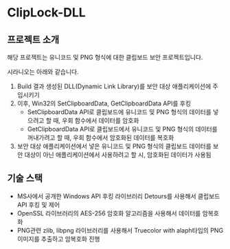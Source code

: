 # ClipLock-DLL


## 프로젝트 소개
해당 프로젝트는 유니코드 및 PNG 형식에 대한 클립보드 보안 프로젝트입니다.

시라니오는 아래와 같습니다.
1. Build 결과 생성된 DLL(Dynamic Link Library)를 보안 대상 애플리케이션에 주입시키기
2. 이후, Win32의 SetClipboardData, GetClipboardData API를 후킹
   - SetClipboardData API로 클립보드에 유니코드 및 PNG 형식의 데이터를 넣으려고 할 때, 우회 함수에서 데이터를 암호화
   - GetClipboardData API로 클립보드에서 유니코드 및 PNG 형식의 데이터를 꺼내가려고 할 때, 우회 함수에서 암호화된 데이터를 복호화
3. 보안 대상 애플리케이션에서 넣은 유니코드 및 PNG 형식의 클립보드 데이터를 보안 대상이 아닌 애플리케이션에서 사용하려고 할 시, 암호화된 데이터가 사용됨


## 기술 스택
- MS사에서 공개한 Windows API 후킹 라이브러리 Detours를 사용해서 클립보드 API 후킹 및 제어
- OpenSSL 라이브러리의 AES-256 암호화 알고리즘을 사용해서 데이터를 암복호화
- PNG관련 zlib, libpng 라이브러리를 사용해서 Truecolor with alaph타입의 PNG 이미지를 추출하고 암복호화 진행
